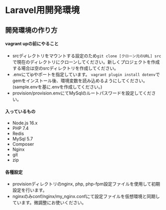 # Laravel用開発環境
## 開発環境の作り方
#### vagrant upの前にやること
- srcディレクトリをマウントする設定のため`git clone [クローン元のURL] src`で現在のディレクトリにクローンしてください。新しくプロジェクトを作成する場合は空のsrcディレクトリを作成してください。
- .envにてipやポートを指定しています。
`vagrant plugin install dotenv`でgemをインストール後、環境変数を読み込めるようにしてください。(sample.envを基に.envを作成してください。)
- provision/provision.envにてMySqlのルートパスワードを設定してください。
#### 入っているもの
- Node.js 16.x
- PHP 7.4
- Redis
- MySql 5.7
- Composer
- Nginx
- git
- zip
#### 各種設定
- provisionディレクトリのnginx, php, php-fpm設定ファイルを使用して初期設定を行います。
- nginxのみconf/nginx/my_nginx.confにて設定ファイルを仮想環境と同期しています。微調整にお使いください。